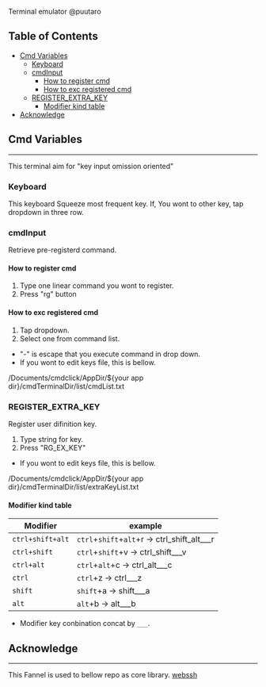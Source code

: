 Terminal emulator @puutaro

Table of Contents
-------
<!-- vim-markdown-toc GFM --> 
* [Cmd Variables](#cmd-variables)
	* [Keyboard](#keyboard)
	* [cmdInput](#cmdinput)
		* [How to register cmd](#how-to-register-cmd)
		* [How to exc registered cmd](#how-to-exc-registered-cmd)
	* [REGISTER_EXTRA_KEY](#register_extra_key)
		* [Modifier kind table](#modifier-kind-table)
* [Acknowledge](#acknowledge)


## Cmd Variables
--------

This terminal aim for "key input omission oriented"

### Keyboard

This keyboard Squeeze most frequent key.
If, You wont to other key, tap dropdown in three row.


### cmdInput 

Retrieve pre-registerd command.

#### How to register cmd

1. Type one linear command you wont to register.
2. Press "rg" button 

#### How to exc registered cmd

1. Tap dropdown.
2. Select one from command list.

- "-" is escape that you execute command in drop down.
- If you wont to edit keys file, this is bellow.

/Documents/cmdclick/AppDir/${your app dir}/cmdTerminalDir/list/cmdList.txt



### REGISTER_EXTRA_KEY

Register user difinition key.

1. Type string for key.
2. Press "RG_EX_KEY" 

- If you wont to edit keys file, this is bellow.


/Documents/cmdclick/AppDir/${your app dir}/cmdTerminalDir/list/extraKeyList.txt


#### Modifier kind table

| Modifier | example |
| ----------- | ----------- |
| `ctrl+shift+alt` | `ctrl`\+`shift`\+`alt`\+r -> ctrl\_shift\_alt\_\_\_r |
| `ctrl+shift` | `ctrl`\+`shift`\+v -> ctrl\_shift\_\_\_v |
| `ctrl+alt` | `ctrl`\+`alt`\+c -> ctrl\_alt\_\_\_c |
| `ctrl` | `ctrl`\+z -> ctrl\_\_\_z |
| `shift` | `shift`\+a -> shift\_\_\_a |
| `alt` | `alt`\+b -> alt\_\_\_b|

- Modifier key conbination concat by `___`.

## Acknowledge
----------
This Fannel is used to bellow repo as core library.
[webssh](https://github.com/huashengdun/webssh)

